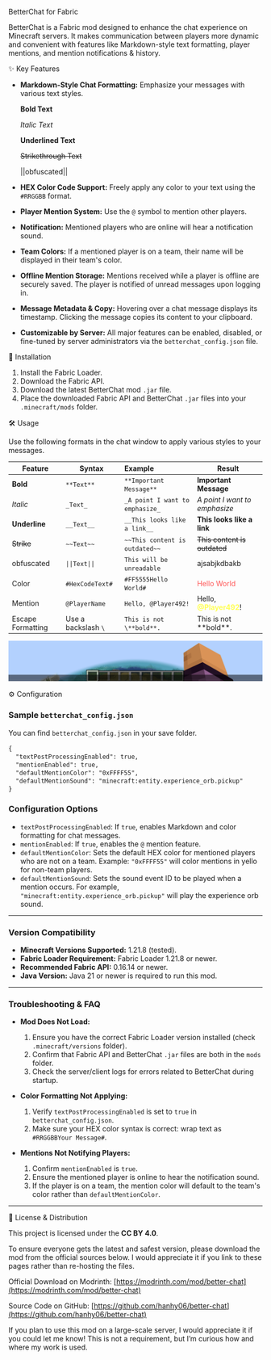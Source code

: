 BetterChat for Fabric

BetterChat is a Fabric mod designed to enhance the chat experience on Minecraft servers. It makes communication between players more dynamic and convenient with features like Markdown-style text formatting, player mentions, and mention notifications & history.

✨ Key Features

* **Markdown-Style Chat Formatting:** Emphasize your messages with various text styles.

  **Bold Text**

  _Italic Text_

  __Underlined Text__

  ~~Strikethrough Text~~

  ||obfuscated||

* **HEX Color Code Support:** Freely apply any color to your text using the `#RRGGBB` format.

* **Player Mention System:** Use the `@` symbol to mention other players.

* **Notification:** Mentioned players who are online will hear a notification sound.

* **Team Colors:** If a mentioned player is on a team, their name will be displayed in their team's color.

* **Offline Mention Storage:** Mentions received while a player is offline are securely saved. The player is notified of unread messages upon logging in.

* **Message Metadata & Copy:** Hovering over a chat message displays its timestamp. Clicking the message copies its content to your clipboard.

* **Customizable by Server:** All major features can be enabled, disabled, or fine-tuned by server administrators via the `betterchat_config.json` file.

💾 Installation

1. Install the Fabric Loader.
2. Download the Fabric API.
3. Download the latest BetterChat mod `.jar` file.
4. Place the downloaded Fabric API and BetterChat `.jar` files into your `.minecraft/mods` folder.

🛠️ Usage

Use the following formats in the chat window to apply various styles to your messages.

| Feature           | Syntax              | Example                         | Result                                                     |
|-------------------|---------------------|:--------------------------------|------------------------------------------------------------|
| **Bold**          | `**Text**`          | `**Important Message**`         | **Important Message**                                      |
| *Italic*          | `_Text_`            | `_A point I want to emphasize_` | _A point I want to emphasize_                              |
| **Underline**     | `__Text__`          | `__This looks like a link__`    | __This looks like a link__                                 |
| ~~Strike~~        | `~~Text~~`          | `~~This content is outdated~~`  | ~~This content is outdated~~                               |
| obfuscated        | `\|\|Text\|\|`      | `This will be unreadable`       | ajsabjkdbakb                                               |
| Color             | `#HexCodeText#`     | `#FF5555Hello World#`           | <span style="color:#FF5555;">Hello World</span>            |
| Mention           | `@PlayerName`       | `Hello, @Player492!`            | Hello, <span style="color:#FFFF55;">**@Player492**</span>! |
| Escape Formatting | Use a backslash `\` | `This is not \**bold**.`        | This is not \*\*bold**.                                    |

![text rendering preview](./images/preview1.gif)

⚙️ Configuration

### Sample `betterchat_config.json`

You can find `betterchat_config.json` in your save folder.

```jsonc
{
  "textPostProcessingEnabled": true,
  "mentionEnabled": true,
  "defaultMentionColor": "0xFFFF55",
  "defaultMentionSound": "minecraft:entity.experience_orb.pickup"
}
```

### Configuration Options

* `textPostProcessingEnabled`: If `true`, enables Markdown and color formatting for chat messages.
* `mentionEnabled`: If `true`, enables the `@` mention feature.
* `defaultMentionColor`: Sets the default HEX color for mentioned players who are not on a team. Example: `"0xFFFF55"` will color mentions in yello for non-team players.
* `defaultMentionSound`: Sets the sound event ID to be played when a mention occurs. For example, `"minecraft:entity.experience_orb.pickup"` will play the experience orb sound.

---

### Version Compatibility

* **Minecraft Versions Supported:** 1.21.8 (tested).
* **Fabric Loader Requirement:** Fabric Loader 1.21.8 or newer.
* **Recommended Fabric API:** 0.16.14 or newer.
* **Java Version:** Java 21 or newer is required to run this mod.

---

### Troubleshooting & FAQ

* **Mod Does Not Load:**

  1. Ensure you have the correct Fabric Loader version installed (check `.minecraft/versions` folder).
  2. Confirm that Fabric API and BetterChat `.jar` files are both in the `mods` folder.
  3. Check the server/client logs for errors related to BetterChat during startup.

* **Color Formatting Not Applying:**

  1. Verify `textPostProcessingEnabled` is set to `true` in `betterchat_config.json`.
  2. Make sure your HEX color syntax is correct: wrap text as `#RRGGBBYour Message#`.

* **Mentions Not Notifying Players:**

  1. Confirm `mentionEnabled` is `true`.
  2. Ensure the mentioned player is online to hear the notification sound.
  3. If the player is on a team, the mention color will default to the team's color rather than `defaultMentionColor`.

---


📜 License & Distribution

This project is licensed under the **CC BY 4.0**.

To ensure everyone gets the latest and safest version, please download the mod from the official sources below. I would appreciate it if you link to these pages rather than re-hosting the files.

Official Download on Modrinth: [https://modrinth.com/mod/better-chat](https://modrinth.com/mod/better-chat)

Source Code on GitHub: [https://github.com/hanhy06/better-chat](https://github.com/hanhy06/better-chat)

If you plan to use this mod on a large-scale server, I would appreciate it if you could let me know! This is not a requirement, but I’m curious how and where my work is used.
